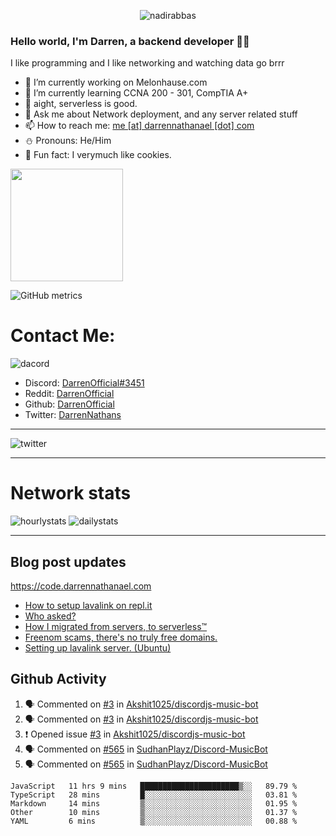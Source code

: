 <p align="center"> <img src="https://komarev.com/ghpvc/?username=DarrenOfficial&label=Profile%20views&color=0e75b6&style=flat" alt="nadirabbas" /> </p>

### Hello world, I'm Darren, a backend developer 👨‍💻
I like programming and I like networking and watching data go brrr



- 🔭 I’m currently working on Melonhause.com 
- 🌴 I’m currently learning CCNA 200 - 301, CompTIA A+ 
- 🚀 aight, serverless is good.
- 💬 Ask me about Network deployment, and any server related stuff 
- 📫 How to reach me: [me [at] darrennathanael [dot] com](mailto:me@darrennathanael.com) 
- ⛄️ Pronouns: He/Him 
- 🍪 Fun fact: I verymuch like cookies. 



<img float="center" height="180em" src="https://github-readme-stats.vercel.app/api?hide_border=true&username=DarrenOfficial&show_icons=true&count_private=true&bg_color=00000000&title_color=7F7F7F&icon_color=7F7F7F&text_color=7F7F7F" />


![GitHub metrics](https://metrics.lecoq.io/DarrenOfficial)  


# Contact Me:

![dacord](https://discord.c99.nl/widget/theme-4/508296903960821771.png)

- Discord: [DarrenOfficial#3451](https://discord.com/users/508296903960821771)
- Reddit: [DarrenOfficial](https://reddit.com/u/DarrenOfficiallol)
- Github: [DarrenOfficial](https://github.com/DarrenOfficial)
- Twitter: [DarrenNathans](https://twitter.com/DarrenNathans)


---

<img alt="twitter" src="https://github-readme-twitter.gazf.vercel.app/api?id=DarrenNathans&layout=wide" />


---


# Network stats


<img src="https://files.darrennathanael.com/stats/network-log-hourly.png" alt="hourlystats" class="center">


<img src="https://files.darrennathanael.com/stats/network-log-day.png" alt="dailystats" class="center">

---
## Blog post updates
https://code.darrennathanael.com
<!-- BLOG-POST-LIST:START -->
- [How to setup lavalink on repl.it](https://code.darrennathanael.com/how-to-setup-lavalink-on-replit)
- [Who asked?](https://code.darrennathanael.com/who-asked)
- [How I migrated from servers, to serverless™](https://code.darrennathanael.com/how-i-migrated-from-servers-to-serverlesstm)
- [Freenom scams, there&#39;s no truly free domains.](https://code.darrennathanael.com/freenom-scams-theres-no-truly-free-domains)
- [Setting up lavalink server. &lpar;Ubuntu&rpar;](https://code.darrennathanael.com/setting-up-lavalink-server-ubuntu)
<!-- BLOG-POST-LIST:END -->


## Github Activity
<!--START_SECTION:activity-->
1. 🗣 Commented on [#3](https://github.com/Akshit1025/discordjs-music-bot/issues/3) in [Akshit1025/discordjs-music-bot](https://github.com/Akshit1025/discordjs-music-bot)
2. 🗣 Commented on [#3](https://github.com/Akshit1025/discordjs-music-bot/issues/3) in [Akshit1025/discordjs-music-bot](https://github.com/Akshit1025/discordjs-music-bot)
3. ❗️ Opened issue [#3](https://github.com/Akshit1025/discordjs-music-bot/issues/3) in [Akshit1025/discordjs-music-bot](https://github.com/Akshit1025/discordjs-music-bot)
4. 🗣 Commented on [#565](https://github.com/SudhanPlayz/Discord-MusicBot/issues/565) in [SudhanPlayz/Discord-MusicBot](https://github.com/SudhanPlayz/Discord-MusicBot)
5. 🗣 Commented on [#565](https://github.com/SudhanPlayz/Discord-MusicBot/issues/565) in [SudhanPlayz/Discord-MusicBot](https://github.com/SudhanPlayz/Discord-MusicBot)
<!--END_SECTION:activity-->


<!--START_SECTION:waka-->
```text
JavaScript   11 hrs 9 mins   ██████████████████████▒░░   89.79 % 
TypeScript   28 mins         █░░░░░░░░░░░░░░░░░░░░░░░░   03.81 % 
Markdown     14 mins         ▒░░░░░░░░░░░░░░░░░░░░░░░░   01.95 % 
Other        10 mins         ▒░░░░░░░░░░░░░░░░░░░░░░░░   01.37 % 
YAML         6 mins          ▒░░░░░░░░░░░░░░░░░░░░░░░░   00.88 % 
```
<!--END_SECTION:waka-->
